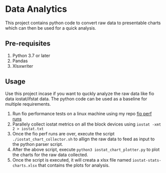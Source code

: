 # Data Analytics

This project contains python code to convert raw data to presentable charts which can then be used for a quick analysis.

## Pre-requisites

1.	Python 3.7 or later
2.	Pandas
3.	Xlsxwriter

## Usage

Use this project incase if you want to quckly analyze the raw data like fio data iostat/ifstat data. The python code can be used as a baseline for multiple requirements.

1.	Run fio performance tests on a linux machine using my repo [fio perf runs](https://github.com/prasannaram19591/source-code/tree/main/fio_benchmarking_scripts)
2.	Parallely collect iostat metrics on all the block devices using `iostat -xmt 2 > iostat.txt`
3.	Once the fio perf runs are over, execute the script `./iostat_chart_collector.sh` to allign the raw data to feed as input to the python parser script.
4.	After the above script, execute `python3 iostat_chart_plotter.py` to plot the charts for the raw data collected.
5.	Once the script is executed, it will creata a xlsx file named `iostat-stats-charts.xlsx` that contains the plots for analysis.
